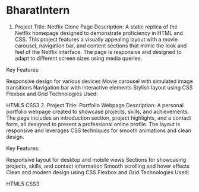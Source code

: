 # BharatIntern
1. Project Title: Netflix Clone Page
Description:
A static replica of the Netflix homepage designed to demonstrate proficiency in HTML and CSS. This project features a visually appealing layout with a movie carousel, navigation bar, and content sections that mimic the look and feel of the Netflix interface. The page is responsive and designed to adapt to different screen sizes using media queries.

Key Features:

Responsive design for various devices
Movie carousel with simulated image transitions
Navigation bar with interactive elements
Stylish layout using CSS Flexbox and Grid
Technologies Used:

HTML5
CSS3
2. Project Title: Portfolio Webpage
Description:
A personal portfolio webpage created to showcase projects, skills, and achievements. The page includes an introduction section, project highlights, and a contact form, all designed to present a professional online profile. The layout is responsive and leverages CSS techniques for smooth animations and clean design.

Key Features:

Responsive layout for desktop and mobile views
Sections for showcasing projects, skills, and contact information
Smooth scrolling and hover effects
Clean and modern design using CSS Flexbox and Grid
Technologies Used:

HTML5
CSS3
